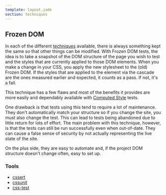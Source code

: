 ```yaml
---
template: layout.jade
section: techniques
---
```


## Frozen DOM

In each of the different [techniques](/techniques/) available, there is always something kept the same so that other things can be modified. With Frozen DOM tests, the idea is to take a snapshot of the DOM structure of the page you wish to test and the styles that are currently applied to those DOM elements. When you make a change in your CSS, you apply the new stylesheet to the (old) Frozen DOM. If the styles that are applied to the element via the cascade are the ones measured earlier and expected, it counts as a pass. If not, it's a fail.

This technique has a few flaws and most of the benefits it provides are more easily and dependably available with [Computed Style](/techniques/computed-style.html) tests.

One drawback is that tests using this tend to require a lot of maintenance. They don't automatically match your structure so if you change the site, you must also change the test. This can lead to tests being abandoned due to little return for lots of effort. The main problem with this technique, however, is that the tests can still be run successfully even when out-of-date. They can cause a false sense of security by not actually representing the live state of the site.

On the plus side, they are easy to automate and, if the project DOM structure doesn't change often, easy to set up.

### Tools

  * [cssert](/tools/cssert.html)
  * [cssunit](/tools/cssunit.html)
  * [css-test](/tools/css-test.html)